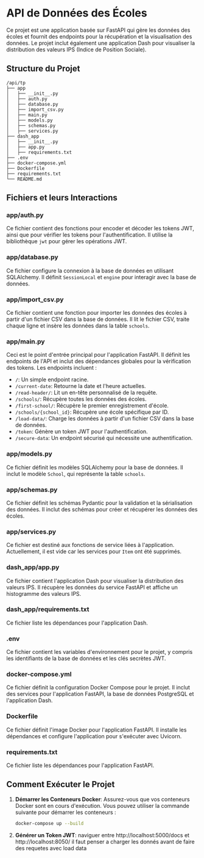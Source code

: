 # API de Données des Écoles

Ce projet est une application basée sur FastAPI qui gère les données des écoles et fournit des endpoints pour la récupération et la visualisation des données. Le projet inclut également une application Dash pour visualiser la distribution des valeurs IPS (Indice de Position Sociale).

## Structure du Projet

```
/api/tp
├── app
│   ├── __init__.py
│   ├── auth.py
│   ├── database.py
│   ├── import_csv.py
│   ├── main.py
│   ├── models.py
│   ├── schemas.py
│   ├── services.py
├── dash_app
│   ├── __init__.py
│   ├── app.py
│   ├── requirements.txt
├── .env
├── docker-compose.yml
├── Dockerfile
├── requirements.txt
└── README.md
```

## Fichiers et leurs Interactions

### app/auth.py

Ce fichier contient des fonctions pour encoder et décoder les tokens JWT, ainsi que pour vérifier les tokens pour l'authentification. Il utilise la bibliothèque `jwt` pour gérer les opérations JWT.

### app/database.py

Ce fichier configure la connexion à la base de données en utilisant SQLAlchemy. Il définit `SessionLocal` et `engine` pour interagir avec la base de données.

### app/import_csv.py

Ce fichier contient une fonction pour importer les données des écoles à partir d'un fichier CSV dans la base de données. Il lit le fichier CSV, traite chaque ligne et insère les données dans la table `schools`.

### app/main.py

Ceci est le point d'entrée principal pour l'application FastAPI. Il définit les endpoints de l'API et inclut des dépendances globales pour la vérification des tokens. Les endpoints incluent :
- `/`: Un simple endpoint racine.
- `/current-date`: Retourne la date et l'heure actuelles.
- `/read-header/`: Lit un en-tête personnalisé de la requête.
- `/schools/`: Récupère toutes les données des écoles.
- `/first-school/`: Récupère le premier enregistrement d'école.
- `/schools/{school_id}`: Récupère une école spécifique par ID.
- `/load-data/`: Charge les données à partir d'un fichier CSV dans la base de données.
- `/token`: Génère un token JWT pour l'authentification.
- `/secure-data`: Un endpoint sécurisé qui nécessite une authentification.

### app/models.py

Ce fichier définit les modèles SQLAlchemy pour la base de données. Il inclut le modèle `School`, qui représente la table `schools`.

### app/schemas.py

Ce fichier définit les schémas Pydantic pour la validation et la sérialisation des données. Il inclut des schémas pour créer et récupérer les données des écoles.

### app/services.py

Ce fichier est destiné aux fonctions de service liées à l'application. Actuellement, il est vide car les services pour `Item` ont été supprimés.

### dash_app/app.py

Ce fichier contient l'application Dash pour visualiser la distribution des valeurs IPS. Il récupère les données du service FastAPI et affiche un histogramme des valeurs IPS.

### dash_app/requirements.txt

Ce fichier liste les dépendances pour l'application Dash.

### .env

Ce fichier contient les variables d'environnement pour le projet, y compris les identifiants de la base de données et les clés secrètes JWT.

### docker-compose.yml

Ce fichier définit la configuration Docker Compose pour le projet. Il inclut des services pour l'application FastAPI, la base de données PostgreSQL et l'application Dash.

### Dockerfile

Ce fichier définit l'image Docker pour l'application FastAPI. Il installe les dépendances et configure l'application pour s'exécuter avec Uvicorn.

### requirements.txt

Ce fichier liste les dépendances pour l'application FastAPI.

## Comment Exécuter le Projet

1. **Démarrer les Conteneurs Docker**:
   Assurez-vous que vos conteneurs Docker sont en cours d'exécution. Vous pouvez utiliser la commande suivante pour démarrer les conteneurs :
   ```sh
   docker-compose up --build
   ```

2. **Générer un Token JWT**:
naviguer entre http://localhost:5000/docs et http://localhost:8050/
il faut penser a charger les donnés avant de faire des requetes avec load data




